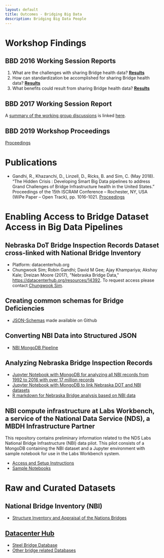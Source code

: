 ```yaml
---
layout: default
title: Outcomes - Bridging Big Data
description: Bridging Big Data People
---
```


# Workshop Findings

## BBD 2016 Working Session Reports
1. What are the challenges with sharing Bridge health data? **[Results](https://bridgingbigdata.github.io/pages/Challenges%20with%20Sharing.pdf)**    
2. How can standardization be accomplished for sharing Bridge health data?  **[Results](https://bridgingbigdata.github.io/pages/Standardization%20of%20Bridge%20Datasets.pdf)**   
3. What benefits could result from sharing Bridge health data?   **[Results](https://bridgingbigdata.github.io/pages/Benefits%20of%20Sharing.pdf)**   

## BBD 2017 Working Session Report
A [summary of the working group discussions](https://bridgingbigdata.github.io/assets/attachments/Facilitated-Sessions-BBD-2017.pdf) is linked [here](https://bridgingbigdata.github.io/assets/attachments/Facilitated-Sessions-BBD-2017.pdf). 

## BBD 2019 Workshop Proceedings
[Proceedings](https://bridgingbigdata.github.io/pages/bbd2019agenda.html)

# Publications

- Gandhi, R., Khazanchi, D., Linzell, D., Ricks, B. and Sim, C. (May 2018). “The Hidden Crisis : Developing Smart Big Data pipelines to address Grand Challenges of Bridge Infrastructure health in the United States.” Proceedings of the 15th ISCRAM Conference – Rochester, NY, USA (WiPe Paper – Open Track), pp. 1016-1021. [Proceedings](https://iscram2018.rit.edu/sites/rit.edu.iscram2018/files/docs/2018_ISCRAM_Conference_Proceedings.pdf)

# Enabling Access to Bridge Dataset Access in Big Data Pipelines

## Nebraska DoT Bridge Inspection Records Dataset cross-linked with National Bridge Inventory
- Platform: datacenterhub.org
- Chungwook Sim; Robin Gandhi; David M Gee; Ajay Khampariya; Akshay Kale; Dreizan Moore (2017), "Nebraska Bridge Data," https://datacenterhub.org/resources/14392. To request access please contact [Chungwook Sim](http://engineering.unl.edu/civil/faculty/chungwook-sim/).

## Creating common schemas for Bridge Deficiencies
- [JSON-Schemas](https://github.com/BridgingBigData/bridgehealthschema) made available on Github

## Converting NBI Data into Structured JSON 
- [NBI MongoDB Pipeline](https://github.com/kaleoyster/nbi-pipeline)

## Analyzing Nebraska Bridge Inspection Records
- [Jupyter Notebook with MongoDB for analyzing all NBI records from 1992 to 2016 with over 17 million records](https://github.com/BridgingBigData/notebooks/blob/master/NBI%20Exploratory%20Data%20Analysis.ipynb)
- [Jupyter Notebook with MongoDB to link Nebraska DOT and NBI datasets](https://robinagandhi.github.io/r/mongoNBI.html)
- [R markdown for Nebraska Bridge analysis based on NBI data](https://robinagandhi.github.io/r/NEBridges.html)

## NBI compute infrastructure at Labs Workbench, a service of the National Data Service (NDS), a MBDH Infrastructure Partner
This repository contains preliminary information related to the NDS Labs National Bridge Infrastructure (NBI) data pilot. This pilot consists of a MongoDB containing the NBI dataset and a Jupyter environment with sample notebook for use in the Labs Workbench system.
- [Access and Setup Instructions](https://github.com/craig-willis/nbi-pilot)
- [Sample Notebooks](https://github.com/BridgingBigData/notebooks)

# Raw and Curated Datasets

## National Bridge Inventory (NBI)
- [Structure Inventory and Appraisal of the Nations Bridges](http://www.fhwa.dot.gov/bridge/nbi.cfm)

## [Datacenter Hub](https://datacenterhub.org)
- [Steel Bridge Database](https://datacenterhub.org/resources/130)
- [Other bridge related Databases](https://datacenterhub.org/resources/browse?search=bridge)
